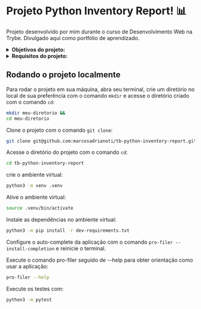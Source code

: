 # Projeto Python Inventory Report! :bar_chart:
Projeto desenvolvido por mim durante o curso de Desenvolvimento Web na Trybe. Divulgado aqui como portfólio de aprendizado.

<details>
<summary><strong>Objetivos do projeto:</strong></summary>
 
  * Desenvolver um gerador de relatórios. Deve receber arquivos contendo informações sobre um estoque e produzir um relatório abrangente com base nesses dados.
  * Verificar se sou capaz de:
    * Aplicar conceitos de Programação Orientada a Objetos em Python.
    * Implementar leitura e escrita de arquivos CSV e JSON em Python.
</details>
<details>
<summary><strong> Requisitos do projeto:</strong></summary>

  *  Eliminar o(s) bug(s) da função `show_deepest_file`.
  *  Eliminar o(s) bug(s) da função `find_file_by_name`.
  *  Criar testes para a função `show_preview`.
  *  Criar testes para a função `show_details`.
  *  Criar testes para a função `show_disk_usage`.
  *  Criar testes para a função `find_duplicate_files`.
</details>
  
## Rodando o projeto localmente

Para rodar o projeto em sua máquina, abra seu terminal, crie um diretório no local de sua preferência com o comando `mkdir` e acesse o diretório criado com o comando `cd`:

```bash
mkdir meu-diretorio &&
cd meu-diretorio
```

Clone o projeto com o comando `git clone`:

```bash
git clone git@github.com:marcosadrianoti/tb-python-inventory-report.git
```

Acesse o diretório do projeto com o comando `cd`:

```bash
cd tb-python-inventory-report
```

crie o ambiente virtual:
```bash
python3 -m venv .venv
```

Ative o ambiente virtual:
```bash
source .venv/bin/activate
```

Instale as dependências no ambiente virtual:
```bash
python3 -m pip install -r dev-requirements.txt
```
Configure o auto-complete da aplicação com o comando `pro-filer --install-completion` e reinicie o terminal.

Execute o comando pro-filer seguido de --help para obter orientação como usar a aplicação:
```bash
pro-filer --help
```
Execute os testes com:
```bash
python3 -m pytest
```
